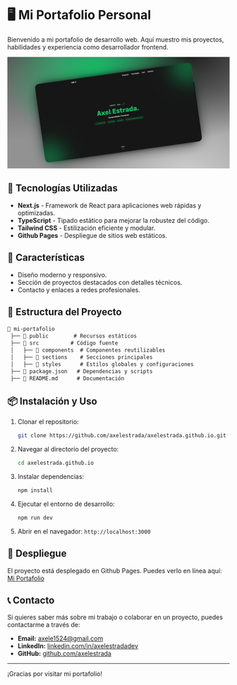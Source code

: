# 🖥️ Mi Portafolio Personal

Bienvenido a mi portafolio de desarrollo web. Aquí muestro mis proyectos, habilidades y experiencia como desarrollador frontend.

![Axel Estrada - Portafolio](/public/images/axelestrada_preview.png)

## 🚀 Tecnologías Utilizadas

- **Next.js** - Framework de React para aplicaciones web rápidas y optimizadas.
- **TypeScript** - Tipado estático para mejorar la robustez del código.
- **Tailwind CSS** - Estilización eficiente y modular.
- **Github Pages** - Despliegue de sitios web estáticos.

## 📌 Características

- Diseño moderno y responsivo.
- Sección de proyectos destacados con detalles técnicos.
- Contacto y enlaces a redes profesionales.

## 📂 Estructura del Proyecto

```
📂 mi-portafolio
 ├── 📁 public        # Recursos estáticos
 ├── 📁 src          # Código fuente
 │   ├── 📁 components  # Componentes reutilizables
 │   ├── 📁 sections    # Secciones principales
 │   ├── 📁 styles      # Estilos globales y configuraciones
 ├── 📄 package.json   # Dependencias y scripts
 ├── 📄 README.md      # Documentación
```

## 📦 Instalación y Uso

1. Clonar el repositorio:
   ```sh
   git clone https://github.com/axelestrada/axelestrada.github.io.git
   ```
2. Navegar al directorio del proyecto:
   ```sh
   cd axelestrada.github.io
   ```
3. Instalar dependencias:
   ```sh
   npm install
   ```
4. Ejecutar el entorno de desarrollo:
   ```sh
   npm run dev
   ```
5. Abrir en el navegador: `http://localhost:3000`

## 🚀 Despliegue

El proyecto está desplegado en Github Pages. Puedes verlo en línea aquí: [Mi Portafolio](https://axelestrada.github.io)

## 📞 Contacto

Si quieres saber más sobre mi trabajo o colaborar en un proyecto, puedes contactarme a través de:

- **Email:** [axele1524@gmail.com](mailto\:axele1524@gmail.com)
- **LinkedIn:** [linkedin.com/in/axelestradadev](https://linkedin.com/in/axelestradadev)
- **GitHub:** [github.com/axelestrada](https://github.com/axelestrada)

---

¡Gracias por visitar mi portafolio!

